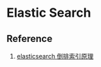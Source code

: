 # Elastic Search





## Reference

1. [elasticsearch 倒排索引原理](https://zhuanlan.zhihu.com/p/33671444)

